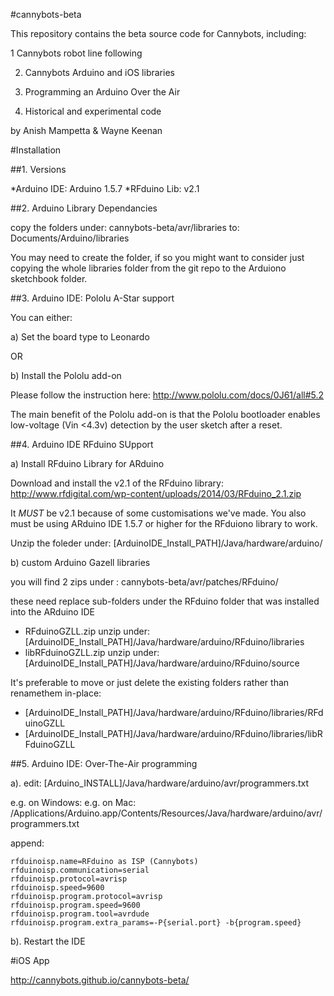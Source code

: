 #cannybots-beta

This repository contains the beta source code for Cannybots, including:

1  Cannybots robot line following

2. Cannybots Arduino and iOS libraries

3. Programming an Arduino Over the Air 

4. Historical and experimental code

by
Anish Mampetta
&
Wayne Keenan



#Installation

##1. Versions

*Arduino IDE:  Arduino 1.5.7
*RFduino Lib:  v2.1


##2. Arduino Library Dependancies

copy the folders under: cannybots-beta/avr/libraries
to: Documents/Arduino/libraries

You may need to create the folder, if so you might want to consider just copying the whole libraries folder from the git repo to the Arduiono sketchbook folder.


##3. Arduino IDE:  Pololu A-Star support

You can either:

a) Set the board type to Leonardo 

OR

b) Install the Pololu add-on

Please follow the instruction here: http://www.pololu.com/docs/0J61/all#5.2 

The main benefit of the Pololu add-on is that the Pololu bootloader enables low-voltage (Vin <4.3v) detection by the user sketch after a reset.




##4. Arduino IDE RFduino SUpport

a) Install RFduino Library for ARduino

Download and install the v2.1 of the RFduino library:  http://www.rfdigital.com/wp-content/uploads/2014/03/RFduino_2.1.zip

It *MUST* be  v2.1 because of some customisations we've made. You also must be using ARduino IDE 1.5.7 or higher for the RFduiono library to work.

Unzip the foleder under:  [ArduinoIDE_Install_PATH]/Java/hardware/arduino/


b) custom Arduino Gazell libraries

you will find 2 zips under :  cannybots-beta/avr/patches/RFduino/

these need replace sub-folders under the RFduino folder that was installed into the ARduino IDE

* RFduinoGZLL.zip			unzip under:  	[ArduinoIDE_Install_PATH]/Java/hardware/arduino/RFduino/libraries
* libRFduinoGZLL.zip		unzip under:	[ArduinoIDE_Install_PATH]/Java/hardware/arduino/RFduino/source

It's preferable to move or just delete the existing folders rather than renamethem in-place:

* [ArduinoIDE_Install_PATH]/Java/hardware/arduino/RFduino/libraries/RFduinoGZLL
* [ArduinoIDE_Install_PATH]/Java/hardware/arduino/RFduino/libraries/libRFduinoGZLL



##5. Arduino IDE: Over-The-Air programming

a).  edit: [Arduino_INSTALL]/Java/hardware/arduino/avr/programmers.txt

e.g. on Windows:
e.g. on Mac: 		/Applications/Arduino.app/Contents/Resources/Java/hardware/arduino/avr/programmers.txt

append:

```
rfduinoisp.name=RFduino as ISP (Cannybots)
rfduinoisp.communication=serial
rfduinoisp.protocol=avrisp
rfduinoisp.speed=9600
rfduinoisp.program.protocol=avrisp
rfduinoisp.program.speed=9600
rfduinoisp.program.tool=avrdude
rfduinoisp.program.extra_params=-P{serial.port} -b{program.speed}
```

b). Restart the IDE



#iOS App

http://cannybots.github.io/cannybots-beta/


